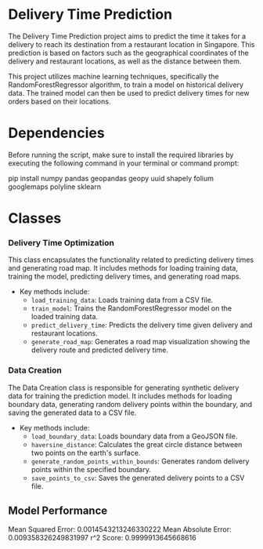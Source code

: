 # Delivery Time Prediction

The Delivery Time Prediction project aims to predict the time it takes for a delivery to reach its destination from a restaurant location in Singapore. This prediction is based on factors such as the geographical coordinates of the delivery and restaurant locations, as well as the distance between them.

This project utilizes machine learning techniques, specifically the RandomForestRegressor algorithm, to train a model on historical delivery data. The trained model can then be used to predict delivery times for new orders based on their locations.

# Dependencies 
Before running the script, make sure to install the required libraries by executing the following command in your terminal or command prompt:

pip install numpy pandas geopandas geopy uuid shapely folium googlemaps polyline sklearn

# Classes
### Delivery Time Optimization
This class encapsulates the functionality related to predicting delivery times and generating road map. It includes methods for loading training data, training the model, predicting delivery times, and generating road maps.

- Key methods include:
  - `load_training_data`: Loads training data from a CSV file.
  - `train_model`: Trains the RandomForestRegressor model on the loaded training data.
  - `predict_delivery_time`: Predicts the delivery time given delivery and restaurant locations.
  - `generate_road_map`: Generates a road map visualization showing the delivery route and predicted delivery time.

### Data Creation
The Data Creation class is responsible for generating synthetic delivery data for training the prediction model. It includes methods for loading boundary data, generating random delivery points within the boundary, and saving the generated data to a CSV file.

- Key methods include:
  - `load_boundary_data`: Loads boundary data from a GeoJSON file.
  - `haversine_distance`: Calculates the great circle distance between two points on the earth's surface.
  - `generate_random_points_within_bounds`: Generates random delivery points within the specified boundary.
  - `save_points_to_csv`: Saves the generated delivery points to a CSV file.

## Model Performance
Mean Squared Error: 0.0014543213246330222
Mean Absolute Error: 0.009358326249831997
r^2 Score: 0.9999913645668616